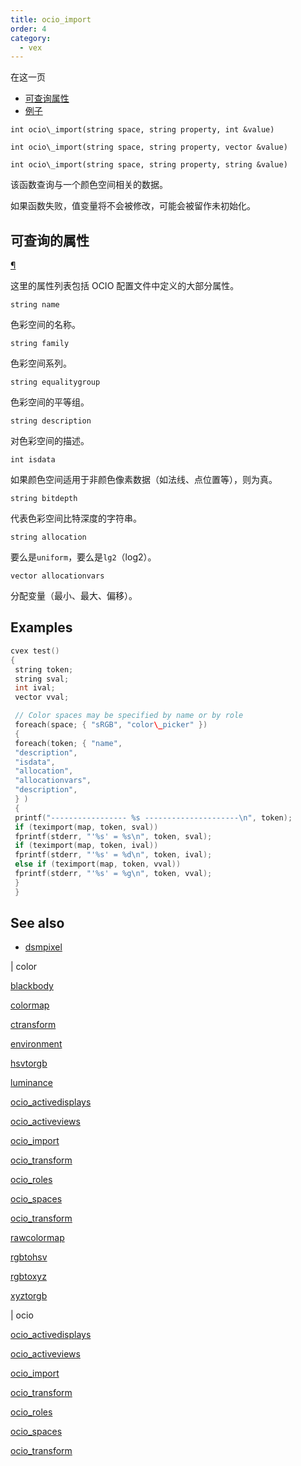 ```yaml
---
title: ocio_import
order: 4
category:
  - vex
---
```


在这一页

- [可查询属性](#queryable-attributes)
- [例子](#例子)

`int ocio\_import(string space, string property, int &value)`

`int ocio\_import(string space, string property, vector &value)`

`int ocio\_import(string space, string property, string &value)`

该函数查询与一个颜色空间相关的数据。

如果函数失败，值变量将不会被修改，可能会被留作未初始化。

## 可查询的属性

[¶](#queryable-attributes)

这里的属性列表包括 OCIO 配置文件中定义的大部分属性。

`string name`

色彩空间的名称。

`string family`

色彩空间系列。

`string equalitygroup`

色彩空间的平等组。

`string description`

对色彩空间的描述。

`int isdata`

如果颜色空间适用于非颜色像素数据（如法线、点位置等），则为真。

`string bitdepth`

代表色彩空间比特深度的字符串。

`string allocation`

要么是`uniform`，要么是`lg2`（log2）。

`vector allocationvars`

分配变量（最小、最大、偏移）。

## Examples



```c
cvex test()
{
 string token;
 string sval;
 int ival;
 vector vval;

 // Color spaces may be specified by name or by role
 foreach(space; { "sRGB", "color\_picker" })
 {
 foreach(token; { "name",
 "description",
 "isdata",
 "allocation",
 "allocationvars",
 "description",
 } )
 {
 printf("----------------- %s ---------------------\n", token);
 if (teximport(map, token, sval))
 fprintf(stderr, "'%s' = %s\n", token, sval);
 if (teximport(map, token, ival))
 fprintf(stderr, "'%s' = %d\n", token, ival);
 else if (teximport(map, token, vval))
 fprintf(stderr, "'%s' = %g\n", token, vval);
 }
 }

```

## See also

- [dsmpixel](dsmpixel.html)

|
color

[blackbody](blackbody.html)

[colormap](colormap.html)

[ctransform](ctransform.html)

[environment](environment.html)

[hsvtorgb](hsvtorgb.html)

[luminance](luminance.html)

[ocio_activedisplays](ocio_activedisplays.html)

[ocio_activeviews](ocio_activeviews.html)

[ocio_import](ocio_import.html)

[ocio_transform](ocio_parsecolorspace.html)

[ocio_roles](ocio_roles.html)

[ocio_spaces](ocio_spaces.html)

[ocio_transform](ocio_transform.html)

[rawcolormap](rawcolormap.html)

[rgbtohsv](rgbtohsv.html)

[rgbtoxyz](rgbtoxyz.html)

[xyztorgb](xyztorgb.html)

|
ocio

[ocio_activedisplays](ocio_activedisplays.html)

[ocio_activeviews](ocio_activeviews.html)

[ocio_import](ocio_import.html)

[ocio_transform](ocio_parsecolorspace.html)

[ocio_roles](ocio_roles.html)

[ocio_spaces](ocio_spaces.html)

[ocio_transform](ocio_transform.html)
